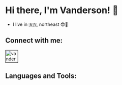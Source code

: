 # Hi there, I'm Vanderson! 👋

- I live in :brazil:, northeast 😎:sunrise:


## Connect with me:
<a href=" " target="_blank">
 <img align="center" alt="vanderson-instagram" height="40" width="40" src="https://img.icons8.com/ios-glyphs/2x/instagram-new.png">
</a>

## Languages and Tools:
<!--
**Vanderson10/Vanderson10** is a ✨ _special_ ✨ repository because its `README.md` (this file) appears on your GitHub profile.

Here are some ideas to get you started:

- 🔭 I’m currently working on ...
- 🌱 I’m currently learning ...
- 👯 I’m looking to collaborate on ...
- 🤔 I’m looking for help with ...
- 💬 Ask me about ...
- 📫 How to reach me: ...
- 😄 Pronouns: ...
- ⚡ Fun fact: ...
-->
